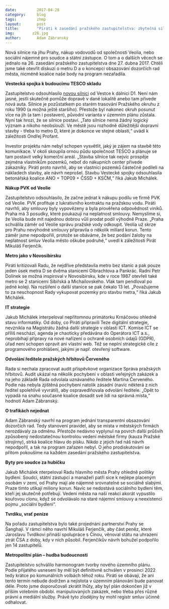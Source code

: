 ```yaml
---
date:         2017-04-28
category:     blog
tags:         zhmp
layout:       post
title:        "Piráti k zasedání pražského zastupitelstva: zbytečná silnice za miliardy" 
img:        z26.jpg
author:       Adam Zábranský
---
```


Nová silnice na jihu Prahy, nákup vodovodů od společnosti Veolia, nebo sociální nájemné pro soudce a státní zástupce. O tom a o dalších věcech se jednalo na 26. zasedání pražského zastupitelstva dne 27. dubna 2017. Chtěli jsme také otevřít diskuzi o metru D a o koncepci obsazování dozorčích rad města, nicméně koalice naše body na program nezařadila. 

**Vestecká spojka k budoucímu TESCO skladu**

Zastupitelstvo odsouhlasilo [novou silnici](http://www.ceskatelevize.cz/ct24/sites/default/files/styles/crop_880x495/public/images/1096856-527256.jpg?itok=g_U8z7Hi) od Vestce k dálnici D1. Není nám jasné, jestli skutečně pomůže dopravě v dané lokalitě anebo tam přivede nová auta. Silnice je pozůstatkem po starém trasování Pražského okruhu z roku 1990 (a možná ještě staršího). Přestože byl nakonec okruh posunut více na jih (a tam i postaven), původní varianta v územním plánu zůstala. Nyní tak hrozí, že se silnice postaví. „Tato silnice nemá žádný logický význam a nikoho neobslouží. Ve městě jsou rozhodně důležitější dopravní stavby - třeba to metro D, které je dokonce ve stejné oblasti,“ uvádí k záležitosti Ondřej Profant.

Investor projektu nám nebyl schopen vysvětlit, jaký je zájem na stavbě této komunikace. V okolí skoupila ornou půdu společnost TESCO a plánuje se tam postavit velký komerční areál. „Stavba silnice tak nejvíc prospěje zejména vlastníkům pozemků, neboť do nákupních center přivede zákazníky. Piráti proto navrhli, aby se vlastníci pozemků částečně podíleli na nákladech stavby, ale návrh neprošel. Stavbu Vestecké spojky odsouhlasila betonářská koalice ANO + TOP09 + ČSSD + KSČM,“ říká Jakub Michálek. 

**Nákup PVK od Veolie**

Zastupitelstvo odsouhlasilo, že začne jednat k nákupu podílu ve firmě PVK od Veolie. PVK profituje z lukrativního kontraktu na pražskou vodu. Piráti navrhli, aby smlouvy byly vypovězeny a byla prověřena odpovědnost viníků. Praha má 3 posudky, které poukazují na neplatnost smlouvy. Nemyslíme si, že Veolia bude mít najednou dobrou vůli prodat podíl výhodně Praze. „Praha schválila záměr od Veolie správu pražské vody odkoupit. Veolia už skrze pro Prahu nevýhodné smlouvy připravila o několik miliard korun. Tento záměr jsme nepodpořili, protože se obáváme, že bez podání žaloby na neplatnost smluv Veolia město oškube podruhé,“ uvedl k záležitosti Pirát Mikuláš Ferjenčík.

**Metro jako v Novosibirsku**

Piráti kritizovali Radu, že nejdříve představila metro bez stanic a pak pouze jeden úsek metra D se dvěma stanicemi Olbrachtova a Pankrác. Radní Petr Dolínek se možná inspiroval v Novosibirsku, kde v roce 1987 otevřeli také metro se 2 stanicemi Sibiřská a Michailovského. Vlak tam pendloval po jedné koleji. Na rozšíření o další stanice se pak čekalo 13 let. „Považujeme to za neschopnost Rady vykupovat pozemky pro stavbu metra,“ říká Jakub Michálek. 

**IT strategie**

Jakub Michálek interpeloval nepřítomnou primátorku Krnáčovou ohledně stavu informatiky. Od doby, co Piráti připravili Teze digitální strategie, nevznikla na Magistrátu žádná další strategie v oblasti ICT. Komise ICT se příliš neschází, agenda je chaoticky předávána do Operátora ICT a.s., neprobíhají přípravy na nové nařízení o ochraně osobních údajů (GDPR), úřad není schopen opravit ani vlastní web. Též se neplní strategické cíle z programového prohlášení, jakými je např. otevřený software. 

**Odvolání ředitele pražských hřbitovů Červeného**

Rada si nechala zpracovat audit příspěvkové organizace Správa pražských hřbitovů. Audit ukázal na několik pochybení v oblasti veřejných zakázek a na jeho základě Rada odvolala uznávaného ředitele Martina Červeného. Podle nás nebyla zjištěná pochybení natolik zásadní (navíc některá z nich ředitel spolehlivě vyvrátil), aby ospravedlňovala odvolání ředitele. „Opět to vypadá na snahu současné koalice dosadit své lidi na správná místa,“ hodnotí Adam Zábranský.

**O trafikách nejednat**

Adam Zábranský navrhl na program jednání transparentní obsazování dozorčích rad. Tedy stanovení pravidel, aby se místa v městských firmách nerozdávaly za odměnu. Přestože nedávno vyplynul na povrch další průšvih způsobený nedostatečnou kontrolou vedení městské firmy (kauza Pražské strojírny), strká koalice hlavu do písku. Nikdo z jejich řad náš návrh nepodpořil, a tak na program zařazen nebyl. O jeho prodiskutování se přitom pokoušíme na každém zasedání pražského zastupitelstva.

**Byty pro soudce za hubičku**

Jakub Michálek nterpeloval Radu hlavního města Prahy ohledně politiky bydlení. Soudci, státní zástupci a manažeři patří sice k nejlépe placeným osobám v zemi, od Prahy mají ale nájemné srovnatelné se sociálně slabými. Praze tímto utíkají miliony korun. Navíc se nedostává sociálního bydlení těm, kteří jej skutečně potřebují. Vedení města na naší reakci akorát vypustilo kouřovou clonu, když se odvolávalo na staré nájemní smlouvy a neexistenci pojmu „sociální bydlení“. 

**Tvrdíku, vrať peníze**

Na pořadu zastupitelstva bylo také projednání partnerství Prahy se Šanghají. V rámci něho navrhl Mikuláš Ferjenčík, aby část peněz, které Jaroslavu Tvrdíkovi přináší spolupráce s Čínou, věnoval státu na uhrazení ztrát ČSA z doby, kdy v nich působil. Ferjenčíkův návrh bohužel podpořilo jen 14 zastupitelů.

**Metropolitní plán – hudba budoucnosti**

Zastupitelstvo schválilo harmonogram tvorby nového územního plánu. Podle přijatého usnesení by měl být definitivně schválen v prosinci 2022 tedy krátce po komunálních volbách téhož roku. Piráti se obávají, že ani tento termín nebude dodržen a nejistota v územním plánování bude panovat déle. Proto jsme doporučovali zkrátit lhůty, aby byl plán dokončen již v příším volebním období. manipulovaných zakázek, nebo třeba přes různé právní a mediální služby. Právě tyto zlodějiny by mohl registr smluv účinně odhalovat. 

